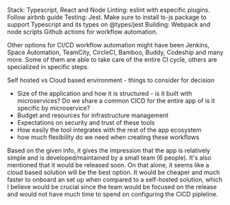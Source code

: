 Stack: Typescript, React and Node
Linting: eslint with especific plugins. Follow airbnb guide
Testing: Jest. Make sure to install ts-js package to support Typescript and its types on @types/jest
Building: Webpack and node scripts
Github actions for workflow automation.

Other options for CI/CD workflow automation might have been Jenkins, Space Automation, TeamCity, CircleCI, Bamboo, Buddy, Codeship and many more. Some of them are able to take care of the entire CI cycle, others are specialized in specific steps.

Self hosted vs Cloud based environment  - things to consider for decision
- Size of the application and how it is structured - is it built with microservices? Do we share a common CICD for the entire app of is it specific by microservice? 
- Budget and resources for infrastructure management
- Expectations on security and trust of these tools
- How easily the tool integrates with the rest of the app ecosystem
- how much flexibility do we need when creating these workflows

Based on the given info, it gives the impression that the app is relatively simple and is developed/maintained by a small team (6 people). It's also mentioned that it would be released soon. On that alone, it seems like a cloud based solution will be the best option. It would be cheaper and much faster to onboard an set up when compared to a self-hosted solution, which I believe would be crucial since the team would be focused on the release and would not have much time to spend on configuring the CICD pipleline. 


